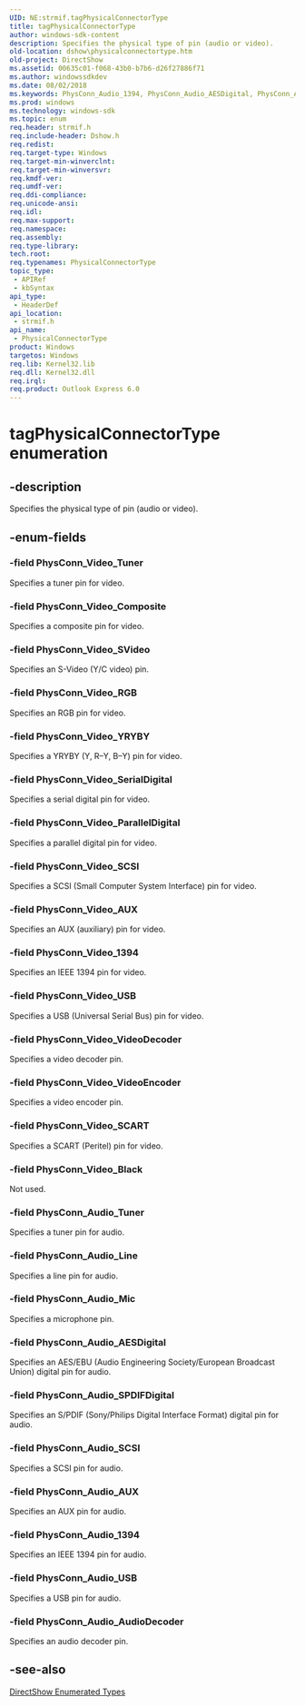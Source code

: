 ```yaml
---
UID: NE:strmif.tagPhysicalConnectorType
title: tagPhysicalConnectorType
author: windows-sdk-content
description: Specifies the physical type of pin (audio or video).
old-location: dshow\physicalconnectortype.htm
old-project: DirectShow
ms.assetid: 00635c01-f068-43b0-b7b6-d26f27886f71
ms.author: windowssdkdev
ms.date: 08/02/2018
ms.keywords: PhysConn_Audio_1394, PhysConn_Audio_AESDigital, PhysConn_Audio_AUX, PhysConn_Audio_AudioDecoder, PhysConn_Audio_Line, PhysConn_Audio_Mic, PhysConn_Audio_SCSI, PhysConn_Audio_SPDIFDigital, PhysConn_Audio_Tuner, PhysConn_Audio_USB, PhysConn_Video_1394, PhysConn_Video_AUX, PhysConn_Video_Black, PhysConn_Video_Composite, PhysConn_Video_ParallelDigital, PhysConn_Video_RGB, PhysConn_Video_SCART, PhysConn_Video_SCSI, PhysConn_Video_SVideo, PhysConn_Video_SerialDigital, PhysConn_Video_Tuner, PhysConn_Video_USB, PhysConn_Video_VideoDecoder, PhysConn_Video_VideoEncoder, PhysConn_Video_YRYBY, PhysicalConnectorType, PhysicalConnectorType enumeration [DirectShow], PhysicalConnectorTypeEnumeration, dshow.physicalconnectortype, strmif/PhysConn_Audio_1394, strmif/PhysConn_Audio_AESDigital, strmif/PhysConn_Audio_AUX, strmif/PhysConn_Audio_AudioDecoder, strmif/PhysConn_Audio_Line, strmif/PhysConn_Audio_Mic, strmif/PhysConn_Audio_SCSI, strmif/PhysConn_Audio_SPDIFDigital, strmif/PhysConn_Audio_Tuner, strmif/PhysConn_Audio_USB, strmif/PhysConn_Video_1394, strmif/PhysConn_Video_AUX, strmif/PhysConn_Video_Black, strmif/PhysConn_Video_Composite, strmif/PhysConn_Video_ParallelDigital, strmif/PhysConn_Video_RGB, strmif/PhysConn_Video_SCART, strmif/PhysConn_Video_SCSI, strmif/PhysConn_Video_SVideo, strmif/PhysConn_Video_SerialDigital, strmif/PhysConn_Video_Tuner, strmif/PhysConn_Video_USB, strmif/PhysConn_Video_VideoDecoder, strmif/PhysConn_Video_VideoEncoder, strmif/PhysConn_Video_YRYBY, strmif/PhysicalConnectorType, tagPhysicalConnectorType
ms.prod: windows
ms.technology: windows-sdk
ms.topic: enum
req.header: strmif.h
req.include-header: Dshow.h
req.redist: 
req.target-type: Windows
req.target-min-winverclnt: 
req.target-min-winversvr: 
req.kmdf-ver: 
req.umdf-ver: 
req.ddi-compliance: 
req.unicode-ansi: 
req.idl: 
req.max-support: 
req.namespace: 
req.assembly: 
req.type-library: 
tech.root: 
req.typenames: PhysicalConnectorType
topic_type:
 - APIRef
 - kbSyntax
api_type:
 - HeaderDef
api_location:
 - strmif.h
api_name:
 - PhysicalConnectorType
product: Windows
targetos: Windows
req.lib: Kernel32.lib
req.dll: Kernel32.dll
req.irql: 
req.product: Outlook Express 6.0
---
```


# tagPhysicalConnectorType enumeration


## -description



Specifies the physical type of pin (audio or video).




## -enum-fields




### -field PhysConn_Video_Tuner

Specifies a tuner pin for video.


### -field PhysConn_Video_Composite

Specifies a composite pin for video.


### -field PhysConn_Video_SVideo

Specifies an S-Video (Y/C video) pin.


### -field PhysConn_Video_RGB

Specifies an RGB pin for video.


### -field PhysConn_Video_YRYBY

Specifies a YRYBY (Y, R–Y, B–Y) pin for video.


### -field PhysConn_Video_SerialDigital

Specifies a serial digital pin for video.


### -field PhysConn_Video_ParallelDigital

Specifies a parallel digital pin for video.


### -field PhysConn_Video_SCSI

Specifies a SCSI (Small Computer System Interface) pin for video.


### -field PhysConn_Video_AUX

Specifies an AUX (auxiliary) pin for video.


### -field PhysConn_Video_1394

Specifies an IEEE 1394 pin for video.


### -field PhysConn_Video_USB

Specifies a USB (Universal Serial Bus) pin for video.


### -field PhysConn_Video_VideoDecoder

Specifies a video decoder pin.


### -field PhysConn_Video_VideoEncoder

Specifies a video encoder pin.


### -field PhysConn_Video_SCART

Specifies a SCART (Peritel) pin for video.


### -field PhysConn_Video_Black

Not used.


### -field PhysConn_Audio_Tuner

Specifies a tuner pin for audio.


### -field PhysConn_Audio_Line

Specifies a line pin for audio.


### -field PhysConn_Audio_Mic

Specifies a microphone pin.


### -field PhysConn_Audio_AESDigital

Specifies an AES/EBU (Audio Engineering Society/European Broadcast Union) digital pin for audio.


### -field PhysConn_Audio_SPDIFDigital

Specifies an S/PDIF (Sony/Philips Digital Interface Format) digital pin for audio.


### -field PhysConn_Audio_SCSI

Specifies a SCSI pin for audio.


### -field PhysConn_Audio_AUX

Specifies an AUX pin for audio.


### -field PhysConn_Audio_1394

Specifies an IEEE 1394 pin for audio.


### -field PhysConn_Audio_USB

Specifies a USB pin for audio.


### -field PhysConn_Audio_AudioDecoder

Specifies an audio decoder pin.


## -see-also




<a href="https://msdn.microsoft.com/74467006-b077-49c0-8573-f939ac3d3444">DirectShow Enumerated Types</a>
 

 

